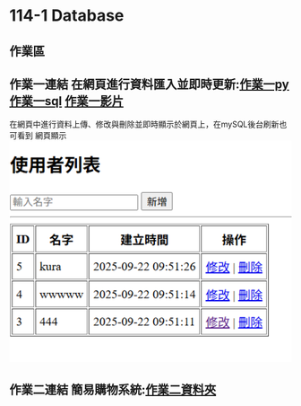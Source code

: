 # 114-1 Database
## 作業區  
## 作業一連結 在網頁進行資料匯入並即時更新:[作業一py](https://github.com/kurakanja/114-1-Database/blob/main/W2/W2%20add%20and%20delete.py) [作業一sql](W2/W2.sql) [作業一影片](https://youtu.be/AZ_QymudzOQ)
  
在網頁中進行資料上傳、修改與刪除並即時顯示於網頁上，在mySQL後台刷新也可看到
網頁顯示  
<img src="pics/w2.png" width="700"/>  
## 作業二連結 簡易購物系統:[作業二資料夾](https://github.com/kurakanja/114-1-Database/tree/main/HW2)
